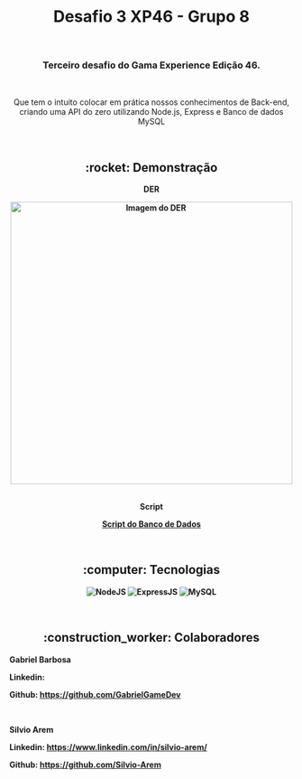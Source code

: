<h1 align="center">Desafio 3 XP46 - Grupo 8</h1>

<br>

<h3 align="center">Terceiro desafio do Gama Experience Edição 46.</h3>

<br>

<p align="center">Que tem o intuito colocar em prática nossos conhecimentos de Back-end, criando uma API do zero utilizando Node.js, Express e Banco de dados MySQL</p>

<br>

<h2 align="center">:rocket: Demonstração</h2>

<p align="center"><b>DER<b></p>
<div align="center">
  <img width="500" src="https://github.com/GabrielGameDev/Desafio3-Grupo8/tree/main/src/database/DER.jpg" alt="Imagem do DER">
</div>
<br>
<p align="center"><b>Script<b></p>

<p align="center"><a href="https://github.com/GabrielGameDev/Desafio3-Grupo8/tree/main/src/database/script">Script do Banco de Dados</a></p>
<br>

<h2 align="center">:computer: Tecnologias</h2>
<div align="center">

  ![NodeJS](https://img.shields.io/badge/Node.js-43853D?style=for-the-badge&logo=node.js&logoColor=white) 
  ![ExpressJS](https://img.shields.io/badge/Express.js-404D59?style=for-the-badge)
  ![MySQL](https://img.shields.io/badge/MySQL-00000F?style=for-the-badge&logo=mysql&logoColor=white)
</div>
<br>
<h2 align="center">:construction_worker: Colaboradores</h2>


**Gabriel Barbosa**

Linkedin: 

Github: https://github.com/GabrielGameDev


<br>

**Silvio Arem**

Linkedin: https://www.linkedin.com/in/silvio-arem/

Github: https://github.com/Silvio-Arem
